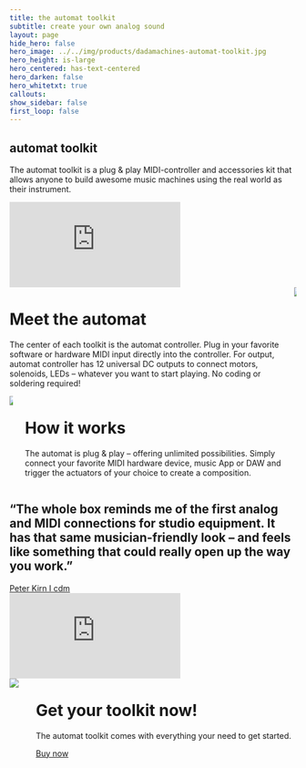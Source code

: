 ```yaml
---
title: the automat toolkit
subtitle: create your own analog sound
layout: page
hide_hero: false
hero_image: ../../img/products/dadamachines-automat-toolkit.jpg
hero_height: is-large
hero_centered: has-text-centered
hero_darken: false
hero_whitetxt: true
callouts:
show_sidebar: false
first_loop: false
---
```


<section class="section px-0 column is-8">
    <h1 class="title is-size-1-desktop">automat toolkit</h1>
    <p class="subtitle is-size-3-desktop mt-1">The automat toolkit is a plug & play MIDI-controller and accessories kit that allows anyone to build awesome music machines using the real world as their instrument.</p>
</section>

<div class="embed-container"><iframe src='https://www.youtube.com/embed/YE7XhlgnaEQ' frameborder='0' allowfullscreen></iframe></div>

<div class="columns mt-4">
    <div class="column">
        <h1 class="is-size-2-desktop">Meet the automat</h1>
        <p class="is-size-5-desktop">The center of each toolkit is the automat controller. Plug in your favorite software or hardware MIDI input directly into the controller. For output, automat controller has 12 universal DC outputs to connect motors, solenoids, LEDs – whatever you want to start playing. No coding or soldering required!</p>
    </div>
    <div class="column">
        <img src="../../img/products/dadamachines-automat-floating.jpg">
    </div>
</div>

<div class="columns mt-4">
    <div class="column">
        <img style="box-shadow: none;" src="../../img/products/automat-toolkit-how-it-works.png">
    </div>
    <div class="column">
        <h1 class="is-size-2-desktop">How it works</h1>
        <p class="is-size-5-desktop">The automat is plug & play – offering unlimited possibilities. Simply connect your favorite MIDI hardware device, music App or DAW and trigger the actuators of your choice to create a composition.</p>
    </div>
</div>

<section class="section is-medium has-background-dark has-text-centered">
  <h2 class="subtitle has-text-white">
    “The whole box reminds me of the first analog and MIDI connections for studio equipment. It has that same musician-friendly look – and feels like something that could really open up the way you work.”
  </h2>
  <a href="http://cdm.link/2017/03/dadamachines-is-an-open-toolkit-for-making-robotic-musical-instruments/" target="_blank">Peter Kirn I cdm</a>
</section>

<div class="embed-container"><iframe src='https://www.youtube.com/embed/QTgmZWOkuUM' frameborder='0' allowfullscreen></iframe></div>

<div class="columns mt-4">
    <div class="column">
        <img style="box-shadow: none;" src="../../img/projects/dadamachines-automat-toolkit.jpg">
    </div>
    <div class="column">
        <h1>Get your toolkit now!</h1>
        <p>The automat toolkit comes with everything your need to get started.</p>
        <a href="/shop/" class="button is-info is-large">Buy now</a>
</div>

